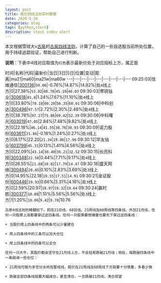 ```yaml
---
layout: post
title: 股价四线法则实时数据
date: 2020-5-10
categories: blog
tags: [python,stock]
description: stock index alert
---
```



本文根据雪球大v[古泉](https://xueqiu.com/u/7148646888)的[古泉四线法则](https://xueqiu.com/7148646888/130498192)，计算了自己的一些自选股当前所处位置，用于持续追踪验证，帮助自己进行判断。

**说明**：下表中4线对应取值为`红色`表示最新价处于对应指标上方，属正面

时间|名称|代码|最新价|当日|3日|5日|位置|变动|距离|ma21|ma60|ma21w|ma60w
---|---|---|---|---|---|---|---|---
09:25:03|信维通信|[300136](https://xueqiu.com/S/SZ300136)|`59.06`|-0.76%|14.87%|14.82%|处`4`线上方|0|27.38%|`53.82`|`48.70`|`45.10`|`40.03`
09:30:03|寒锐钴业|[300618](https://xueqiu.com/S/SZ300618)|`81.8`|1.24%|7.67%|11.10%|处`4`线上方|0|33.80%|`70.18`|`60.20`|`56.35`|`60.01`
09:30:06|中科创达|[300496](https://xueqiu.com/S/SZ300496)|`97.57`|2.72%|2.30%|2.48%|处`4`线上方|0|38.76%|`97.27`|`75.86`|`69.42`|`52.39`
09:30:06|中科曙光|[603019](https://xueqiu.com/S/SH603019)|`47.05`|2.84%|7.48%|9.82%|处`4`线上方|0|22.18%|`46.14`|`41.55`|`38.76`|`30.93`
09:30:09|诺力股份|[603611](https://xueqiu.com/S/SH603611)|`21.86`|-0.18%|1.24%|0.27%|处`3`线上方|0|8.17%|22.20|`21.34`|`19.86`|`17.96`
09:30:12|华友钴业|[603799](https://xueqiu.com/S/SH603799)|`45.31`|0.13%|1.41%|4.56%|处`4`线上方|0|22.09%|`43.14`|`38.40`|`36.21`|`32.52`
09:30:15|长亮科技|[300348](https://xueqiu.com/S/SZ300348)|`22.58`|0.44%|7.71%|9.17%|处`4`线上方|0|26.55%|`21.88`|`18.82`|`17.79`|`14.47`
09:30:18|盛天网络|[300494](https://xueqiu.com/S/SZ300494)|`20.85`|0.10%|2.83%|3.69%|处`3`线上方|0|14.95%|22.18|`19.55`|`17.51`|`14.91`
09:30:21|金证股份|[600446](https://xueqiu.com/S/SH600446)|`19.93`|0.66%|3.31%|4.16%|处`3`线上方|0|2.59%|20.97|`18.97`|`18.32`|`19.64`
09:30:24|赢时胜|[300377](https://xueqiu.com/S/SZ300377)|`10.08`|1.10%|5.56%|5.56%|处`3`线上方|1|1.20%|`10.06`|`9.42`|`9.70`|10.76

```
古泉4线法则的精髓如下。抓住21日线、60日线、21周线及60周线等四条线，外加21月线，任何一只股票上涨都要穿过这四条线，任何一只股票要想爆雷也要先下穿过这四条线：

+ 当股价爬上四条线中的两条可以少量建仓

+ 爬上四条线中的三条可以加大仓位

+ 爬上四条线中的四条可以全仓

任何一只大牛，其股价都会坚守在21月线上方，不会轻易跌破21月线；相反，每跌破四条线中一条就减一些仓位：

+ 21周线可做为多空分水岭及警戒线，股价在21周线及60周线下方就要十分慎重，多看少做

+ 跌破全部四条线就要大幅减仓，甚至清仓，一旦跌破21月线，清仓观望
```